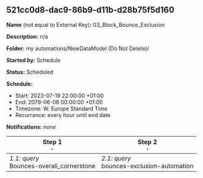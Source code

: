 ## 521cc0d8-dac9-86b9-d11b-d28b75f5d160

**Name** (not equal to External Key)**:** 03_Block_Bounce_Exclusion

**Description:** n/a

**Folder:** my automations/NewDataModel (Do Not Delete)/

**Started by:** Schedule

**Status:** Scheduled

**Schedule:**

* Start: 2023-07-19 22:00:00 +01:00
* End: 2079-06-06 00:00:00 +01:00
* Timezone: W. Europe Standard Time
* Recurrance: every hour until end date

**Notifications:** _none_


| Step 1<br>_<small>-</small>_ | Step 2<br>_<small>-</small>_ |
| --- | --- |
| _1.1: query_<br>Bounces-overall_cornerstone | _2.1: query_<br>bounces-exclusion-automation |

